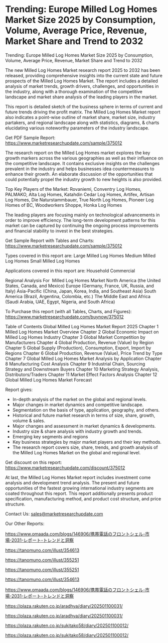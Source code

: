 # Trending: Europe Milled Log Homes Market Size 2025 by Consumption, Volume, Average Price, Revenue, Market Share and Trend to 2032

Trending: Europe Milled Log Homes Market Size 2025 by Consumption, Volume, Average Price, Revenue, Market Share and Trend to 2032

The new Milled Log Homes Market research report 2025 to 2032 has been released, providing comprehensive insights into the current state and future prospects of the Milled Log Homes Market. The report includes a detailed analysis of market trends, growth drivers, challenges, and opportunities in the industry, along with a thorough examination of the competitive landscape and market share analysis of the leading players in the market.

This report is detailed sketch of the business sphere in terms of current and future trends driving the profit matrix. The Milled Log Homes Market report also indicates a point-wise outline of market share, market size, industry partakers, and regional landscape along with statistics, diagrams, & charts elucidating various noteworthy parameters of the industry landscape.

Get PDF Sample Report: https://www.marketresearchupdate.com/sample/375012

The research report on the Milled Log Homes market explores the key growth markers across the various geographies as well as their influence on the competitive landscape. It contains exclusive insights on the challenges prevalent in the industry and helps businesses idea countermeasures to enhance their growth. An elaborate discussion of the opportunities that could potentially propel the industry growth to new heights is also provided.

Top Key Players of the Market:
Rovaniemi, Conventry Log Homes, PALMAKO, Alta Log Homes, Katahdin Cedar Log Homes, Artifex, Artisan Log Homes, Die Naturstammbauer, True North Log Homes, Pioneer Log Homes of BC, Woodworkers Shoppe, Honka Log Homes


The leading players are focusing mainly on technological advancements in order to improve efficiency. The long-term development patterns for this market can be captured by continuing the ongoing process improvements and financial stability to invest in the best strategies.

Get Sample Report with Tables and Charts: https://www.marketresearchupdate.com/sample/375012

Types covered in this report are:
Large Milled Log Homes
Medium Milled Log Homes
Small Milled Log Homes


Applications covered in this report are:
Household
Commercial


Regional Analysis For  Milled Log Homes Market
North America (the United States, Canada, and Mexico)
Europe (Germany, France, UK, Russia, and Italy)
Asia-Pacific (China, Japan, Korea, India, and Southeast Asia)
South America (Brazil, Argentina, Colombia, etc.)
The Middle East and Africa (Saudi Arabia, UAE, Egypt, Nigeria, and South Africa)

To Purchase this report (with all Tables, Charts, and Figures): https://www.marketresearchupdate.com/buynow/375012

Table of Contents
Global Milled Log Homes Market Report 2025
Chapter 1 Milled Log Homes Market Overview
Chapter 2 Global Economic Impact on Milled Log Homes Industry
Chapter 3 Global Market Competition by Manufacturers
Chapter 4 Global Production, Revenue (Value) by Region
Chapter 5 Global Supply (Production), Consumption, Export, Import by Regions
Chapter 6 Global Production, Revenue (Value), Price Trend by Type
Chapter 7 Global Milled Log Homes Market Analysis by Application
Chapter 8 Manufacturing Cost Analysis
Chapter 9 Industrial Chain, Sourcing Strategy and Downstream Buyers
Chapter 10 Marketing Strategy Analysis, Distributors/Traders
Chapter 11 Market Effect Factors Analysis
Chapter 12 Global Milled Log Homes Market Forecast

Report gives:

- In-depth analysis of the market on the global and regional levels.
- Major changes in market dynamics and competitive landscape.
- Segmentation on the basis of type, application, geography, and others.
- Historical and future market research in terms of size, share, growth, volume & sales.
- Major changes and assessment in market dynamics & developments.
- Industry size & share analysis with industry growth and trends.
- Emerging key segments and regions
- Key business strategies by major market players and their key methods.
- The research report covers size, share, trends, and growth analysis of the Milled Log Homes Market on the global and regional level.

Get discount on this report: https://www.marketresearchupdate.com/discount/375012

At last, the Milled Log Homes Market report includes investment come analysis and development trend analysis. The present and future opportunities of the fastest growing international industry segments are coated throughout this report. This report additionally presents product specification, manufacturing method, and product cost structure, and price structure.

Contact Us:
sales@marketresearchupdate.com

Our Other Reports:

https://www.omaada.com/blogs/146906/携帯電話のフロントシェル-市場-2031-レポート-トレンドと洞察

https://tanomuno.com/illust/354613

https://tanomuno.com/illust/355251

https://tanomuno.com/illust/355251

https://tanomuno.com/illust/354613

https://www.omaada.com/blogs/146906/携帯電話のフロントシェル-市場-2031-レポート-トレンドと洞察

https://plaza.rakuten.co.jp/aradhya/diary/202501100031/

https://plaza.rakuten.co.jp/aradhya/diary/202501100031/

https://plaza.rakuten.co.jp/sukitako58/diary/202501100012/

https://plaza.rakuten.co.jp/sukitako58/diary/202501100012/
